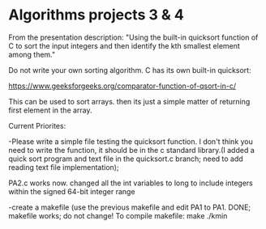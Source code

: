 # Algorithms projects 3 & 4
From the presentation description: "Using the built-in quicksort function of C to sort the input integers and then identify the kth smallest element among them." 

Do not write your own sorting algorithm. C has its own built-in quicksort:

https://www.geeksforgeeks.org/comparator-function-of-qsort-in-c/

This can be used to sort arrays. then its just a simple matter of returning first element in the array.




Current Priorites: 
 
  -Please write a simple file testing the quicksort function. I don't think you need to write the function, it should be in the c standard library.(I added a quick sort program and text file in the quicksort.c branch; need to add reading text file implementation); 
  
  
 PA2.c works now. changed all the int variables to long to include integers within the signed 64-bit integer range
 
  -create a makefile (use the previous makefile and edit PA1 to PA1. DONE; makefile works; do not change!
  To compile makefile:
  make
./kmin

